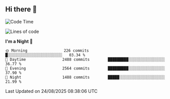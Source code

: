 ## Hi there 👋

<!--
**Wangmerlyn/Wangmerlyn** is a ✨ _special_ ✨ repository because its `README.md` (this file) appears on your GitHub profile.

Here are some ideas to get you started:

- 🔭 I’m currently working on ...
- 🌱 I’m currently learning ...
- 👯 I’m looking to collaborate on ...
- 🤔 I’m looking for help with ...
- 💬 Ask me about ...
- 📫 How to reach me: ...
- 😄 Pronouns: ...
- ⚡ Fun fact: ...
-->
<!--START_SECTION:waka-->
![Code Time](http://img.shields.io/badge/Code%20Time-512%20hrs%2030%20mins-blue)

![Lines of code](https://img.shields.io/badge/From%20Hello%20World%20I%27ve%20Written-41.6%20million%20lines%20of%20code-blue)

**I'm a Night 🦉** 

```text
🌞 Morning                226 commits         █░░░░░░░░░░░░░░░░░░░░░░░░   03.34 % 
🌆 Daytime                2488 commits        █████████░░░░░░░░░░░░░░░░   36.77 % 
🌃 Evening                2564 commits        █████████░░░░░░░░░░░░░░░░   37.90 % 
🌙 Night                  1488 commits        █████░░░░░░░░░░░░░░░░░░░░   21.99 % 
```



 Last Updated on 24/08/2025 08:38:06 UTC
<!--END_SECTION:waka-->

